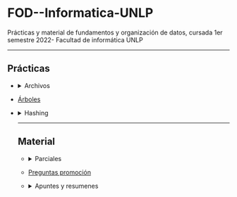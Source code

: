 # FOD--Informatica-UNLP
Prácticas y material de fundamentos y organización de datos, cursada 1er semestre 2022- Facultad de informática UNLP

----
## Prácticas ##
* <details>
  <summary> Archivos </summary>
  
  * [Práctica 1](https://github.com/ssofiaavila/FOD--Informatica-UNLP/tree/main/Pr%C3%A1cticas/Archivos/Pr%C3%A1ctica%201)
  * [Práctica 2](https://github.com/ssofiaavila/FOD--Informatica-UNLP/tree/main/Pr%C3%A1cticas/Archivos/Pr%C3%A1ctica%202)
  * [Práctica 3](https://github.com/ssofiaavila/FOD--Informatica-UNLP/tree/main/Pr%C3%A1cticas/Archivos/Pr%C3%A1ctica%203)
  * <details>
    <summary> Algoritmos</summary>
    
    * [Alta lista enlazada](https://github.com/ssofiaavila/FOD--Informatica-UNLP/blob/main/Pr%C3%A1cticas/Archivos/Alta%20lista%20enlazada.pas)
    * [Baja lógica](https://github.com/ssofiaavila/FOD--Informatica-UNLP/blob/main/Pr%C3%A1cticas/Archivos/Baja%20l%C3%B3gica.pas)
    * [Corte de control](https://github.com/ssofiaavila/FOD--Informatica-UNLP/blob/main/Pr%C3%A1cticas/Archivos/Corte%20de%20control.pas)
    * [Eliminación lista enlazada](https://github.com/ssofiaavila/FOD--Informatica-UNLP/blob/main/Pr%C3%A1cticas/Archivos/Eliminacion%20lista%20enlazada.pas)
    * [Maestro](https://github.com/ssofiaavila/FOD--Informatica-UNLP/blob/main/Pr%C3%A1cticas/Archivos/Maestro.pas)
    * [Merge N detalles con repetidos](https://github.com/ssofiaavila/FOD--Informatica-UNLP/blob/main/Pr%C3%A1cticas/Archivos/Merge%20N%20detalles%20con%20repetidos.pas)
    * [Operaciones básicas](https://github.com/ssofiaavila/FOD--Informatica-UNLP/blob/main/Pr%C3%A1cticas/Archivos/Operaciones%20b%C3%A1sicas.pas)
    </details>
   </details>
* [Árboles](https://github.com/ssofiaavila/FOD--Informatica-UNLP/blob/main/Pr%C3%A1cticas/Pr%C3%A1ctica%204%2C%20%C3%A1rboles.pdf)
* <details>
  <summary> Hashing </summary>
  
  * [Práctica 5](https://github.com/ssofiaavila/FOD--Informatica-UNLP/blob/main/Pr%C3%A1cticas/Hashing/Pr%C3%A1ctica%205.pdf)
  
  * [Calculadora funciones hashing](https://github.com/ssofiaavila/FOD--Informatica-UNLP/blob/main/Pr%C3%A1cticas/Hashing/calculadoraFuncionHashing.pas)
  </details>
  
  
  ------
  ## Material ##
  * <details>
    <summary> Parciales </summary>
  
    * [Enunciados de parciales viejos](https://github.com/ssofiaavila/FOD--Informatica-UNLP/blob/main/Parciales/Enunciados%20parciales%20viejos.pdf)
    * [Resolución parciales viejos- archivos](https://github.com/ssofiaavila/FOD--Informatica-UNLP/tree/main/Parciales/Resoluci%C3%B3n%20parciales%20viejos-%20archivos)
    * <details>
      <summary> Primera fecha</summary>
      
      * [Enunciado](https://github.com/ssofiaavila/FOD--Informatica-UNLP/blob/main/Parciales/Parcial%20primera%20fecha%207-6-22.pdf)
      * [Resolución archivos](https://github.com/ssofiaavila/FOD--Informatica-UNLP/blob/main/Parciales/parcial1.pas)
      </details>
    * <details>
      <summary> Segunda fecha </summary>
    
      * [Enunciado](https://github.com/ssofiaavila/FOD--Informatica-UNLP/blob/main/Parciales/Parcial%20segunda%20fecha%2028-6-22.pdf)
      * [Resolución archivos](https://github.com/ssofiaavila/FOD--Informatica-UNLP/blob/main/Parciales/parcial2.pas)
    </details>
   </details>
   
  * [Preguntas promoción](https://github.com/ssofiaavila/FOD--Informatica-UNLP/blob/main/Parciales/Preguntas%20promoci%C3%B3n.pdf) 
  * <details>
    <summary>Apuntes y resumenes</summary> 
  
    * [Apunte hashing](https://github.com/ssofiaavila/FOD--Informatica-UNLP/blob/main/Apuntes%20%2B%20resumenes/Apunte%20hashing%20otro.pdf)
    * [Resumen materia](https://github.com/ssofiaavila/FOD--Informatica-UNLP/blob/main/Apuntes%20%2B%20resumenes/Resumen%20FOD.pdf)
    * [Apunte hashing, cátedra](https://github.com/ssofiaavila/FOD--Informatica-UNLP/blob/main/Apuntes%20%2B%20resumenes/Resumen%20c%C3%A1tedra%20hashing.pdf)
    * [Resumen práctica árboles](https://github.com/ssofiaavila/FOD--Informatica-UNLP/blob/main/Apuntes%20%2B%20resumenes/Resumen%20pr%C3%A1ctica%20%C3%A1rboles.pdf)
    * [Tesis de HEA](https://github.com/ssofiaavila/FOD--Informatica-UNLP/blob/main/Apuntes%20%2B%20resumenes/Tesis%20de%20HEA.pdf)
  </details>
  
  
  
 
   
    
